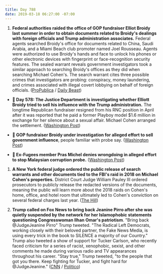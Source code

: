 ```yaml
---
title: Day 788
date: 2019-03-18 06:27:00 -07:00
---
```


1. **Federal authorities raided the office of GOP fundraiser Elliot Broidy last summer in order to obtain documents related to Broidy's dealings with foreign officials and Trump administration associates.** Federal agents searched Broidy's office for documents related to China, Saudi Arabia, and a Miami Beach club promoter named Joel Rousseau. Agents were authorized to use Broidy's hands and face to unlock his phones or other electronic devices with fingerprint or face-recognition security features. The sealed warrant reveals government investigators took a similar approach to searching Broidy's offices as they did when searching Michael Cohen's. The search warrant cites three possible crimes that investigators are probing: conspiracy, money laundering, and crimes associated with illegal covert lobbying on behalf of foreign officials. ([ProPublica](https://www.propublica.org/article/federal-authorities-raided-trump-fundraisers-office-in-money-laundering-probe) / [Daily Beast](https://www.thedailybeast.com/elliott-broidy-trump-fundraiser-had-office-raided-by-feds-looking-for-ties-to-foreign-nationals-report))

* **📌 Day 578: The Justice Department is investigating whether Elliott Broidy tried to sell his influence with the Trump administration.** The longtime Republican fundraiser resigned from his RNC position in April after it was reported that he paid a former Playboy model $1.6 million in exchange for her silence about a sexual affair. Michael Cohen arranged the settlement. ([Washington Post](https://www.washingtonpost.com/politics/trump-lawyer-negotiated-16-million-settlement-for-gop-donor-with-playboy-model/2018/04/13/2f051f90-3f3e-11e8-974f-aacd97698cef_story.html?noredirect=on))

* **📌 GOP fundraiser Broidy under investigation for alleged effort to sell government influence**, people familiar with probe say. ([Washington Post](https://www.washingtonpost.com/politics/gop-fundraiser-broidy-under-investigation-for-alleged-effort-to-sell-government-influence-people-familiar-with-probe-say/2018/08/17/c9e55792-a185-11e8-8e87-c869fe70a721_story.html?noredirect=on))

* **📌 Ex-Fugees member Pras Michel denies wrongdoing in alleged effort to stop Malaysian corruption probe.** ([Washington Post](https://www.washingtonpost.com/world/national-security/ex-fugees-member-pras-michel-denies-wrongdoing-in-alleged-effort-to-stop-malaysian-corruption-probe/2018/12/05/0a19dbf0-f82d-11e8-8c9a-860ce2a8148f_story.html?noredirect=on))

1. **A New York federal judge ordered the public release of search warrants and other documents tied to the FBI's raid in 2018 on Michael Cohen's properties.** District Court Judge William Pauley III ordered prosecutors to publicly release the redacted versions of the documents, meaning the public will learn more about the 2018 raids on Cohen's home, office, and hotel room that ultimately led to Cohen's conviction on several federal charges last year. ([The Hill](https://thehill.com/policy/national-security/434529-judge-orders-public-release-of-cohen-raid-documents))

2. **Trump called on Fox News to bring back Jeanine Pirro after she was quietly suspended by the network for her Islamophobic statements questioning Congresswoman Ilhan Omar's patriotism**. "Bring back @JudgeJeanine Pirro" Trump tweeted. "The Radical Left Democrats, working closely with their beloved partner, the Fake News Media, is using every trick in the book to SILENCE a majority of our Country." Trump also tweeted a show of support for Tucker Carlson, who recently faced criticism for a series of racist, xenophobic, sexist, and other comments he made during various radio and TV appearances throughout his career. "Stay true," Trump tweeted, "to the people that got you there. Keep fighting for Tucker, and fight hard for @JudgeJeanine." ([CNN](https://www.cnn.com/2019/03/16/media/jeanine-pirro-fox-news/index.html) / [Politico](https://www.politico.com/story/2019/03/17/trump-fox-1224362))